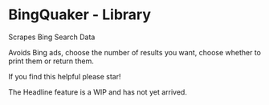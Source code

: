BingQuaker - Library
==============

Scrapes Bing Search Data

Avoids Bing ads, choose the number of results you want, choose whether to print them or return them.


If you find this helpful please star!


The Headline feature is a WIP and has not yet arrived.